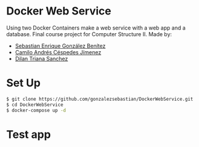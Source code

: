 # Docker Web Service
Using two Docker Containers make a web service with a web app and a database. 
Final course project for Computer Structure II.
Made by:
- [Sebastian Enrique González Benítez](https://github.com/gonzalezsebastian)
- [Camilo Andrés Céspedes Jímenez](https://github.com/Camilo-116)
- [Dilan Triana Sanchez](https://github.com/Tdilan395)

# Set Up
```sh
$ git clone https://github.com/gonzalezsebastian/DockerWebService.git
$ cd DockerWebService
$ docker-compose up -d
```
# Test app

